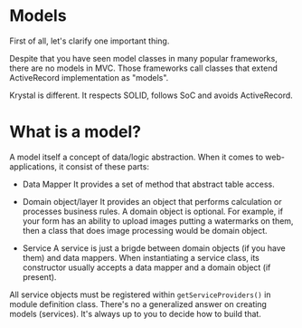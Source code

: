 Models
======

First of all, let's clarify one important thing.

Despite that you have seen model classes in many popular frameworks, there are no models in MVC. Those frameworks call classes that extend ActiveRecord implementation as "models".

Krystal is different. It respects SOLID, follows SoC and avoids ActiveRecord.

# What is a model?

A model itself a concept of data/logic abstraction. When it comes to web-applications, it consist of these parts:

- Data Mapper
It provides a set of method that abstract table access.

- Domain object/layer
It provides an object that performs calculation or processes business rules. A domain object is optional.
For example, if your form has an ability to upload images putting a watermarks on them, then a class that does image processing would be domain object.

- Service
A service is just a brigde between domain objects (if you have them) and data mappers. When instantiating a service class, its constructor usually accepts a data mapper and a domain object (if present).

All service objects must be registered within `getServiceProviders()` in module definition class.
There's no a generalized answer on creating models (services). It's always up to you to decide how to build that.